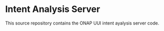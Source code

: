 <!--
============LICENSE_START===================================================
ONAP - UUI
============================================================================
Copyright (C) 2022 Huawei Technologies Co., Ltd. All rights reserved.
============================================================================
Licensed under the Apache License, Version 2.0 (the "License");
you may not use this file except in compliance with the License.
You may obtain a copy of the License at

       http://www.apache.org/licenses/LICENSE-2.0

Unless required by applicable law or agreed to in writing, software
distributed under the License is distributed on an "AS IS" BASIS,
WITHOUT WARRANTIES OR CONDITIONS OF ANY KIND, either express or implied.
See the License for the specific language governing permissions and
limitations under the License.
============LICENSE_END=====================================================
-->

# Intent Analysis Server

This source repository contains the ONAP UUI intent ayalysis server code.

